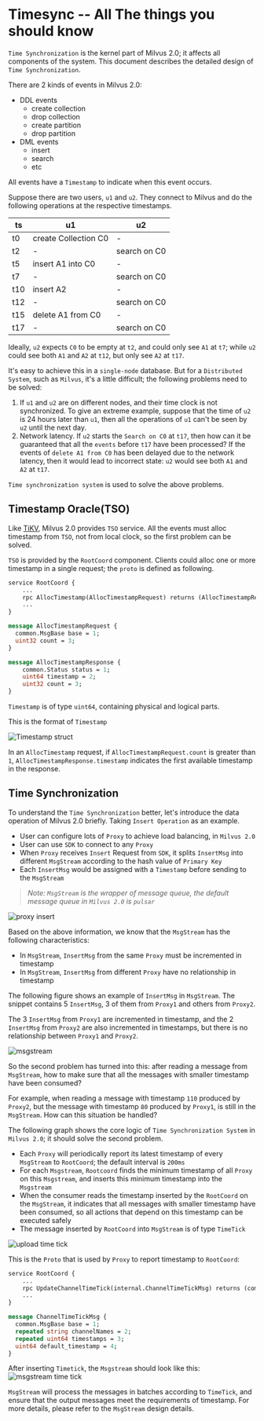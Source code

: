 # Timesync -- All The things you should know

`Time Synchronization` is the kernel part of Milvus 2.0; it affects all components of the system. This document describes the detailed design of `Time Synchronization`.

There are 2 kinds of events in Milvus 2.0:

- DDL events
  - create collection
  - drop collection
  - create partition
  - drop partition
- DML events
  - insert
  - search
  - etc

All events have a `Timestamp` to indicate when this event occurs.

Suppose there are two users, `u1` and `u2`. They connect to Milvus and do the following operations at the respective timestamps.

| ts  | u1                   | u2           |
| --- | -------------------- | ------------ |
| t0  | create Collection C0 | -            |
| t2  | -                    | search on C0 |
| t5  | insert A1 into C0    | -            |
| t7  | -                    | search on C0 |
| t10 | insert A2            | -            |
| t12 | -                    | search on C0 |
| t15 | delete A1 from C0    | -            |
| t17 | -                    | search on C0 |

Ideally, `u2` expects `C0` to be empty at `t2`, and could only see `A1` at `t7`; while `u2` could see both `A1` and `A2` at `t12`, but only see `A2` at `t17`.

It's easy to achieve this in a `single-node` database. But for a `Distributed System`, such as `Milvus`, it's a little difficult; the following problems need to be solved:

1. If `u1` and `u2` are on different nodes, and their time clock is not synchronized. To give an extreme example, suppose that the time of `u2` is 24 hours later than `u1`, then all the operations of `u1` can't be seen by `u2` until the next day.
2. Network latency. If `u2` starts the `Search on C0` at `t17`, then how can it be guaranteed that all the `events` before `t17` have been processed? If the events of `delete A1 from C0` has been delayed due to the network latency, then it would lead to incorrect state: `u2` would see both `A1` and `A2` at `t17`.

`Time synchronization system` is used to solve the above problems.

## Timestamp Oracle(TSO)

Like [TiKV](https://github.com/tikv/tikv), Milvus 2.0 provides `TSO` service. All the events must alloc timestamp from `TSO`, not from local clock, so the first problem can be solved.

`TSO` is provided by the `RootCoord` component. Clients could alloc one or more timestamp in a single request; the `proto` is defined as following.

```proto
service RootCoord {
    ...
    rpc AllocTimestamp(AllocTimestampRequest) returns (AllocTimestampResponse) {}
    ...
}

message AllocTimestampRequest {
  common.MsgBase base = 1;
  uint32 count = 3;
}

message AllocTimestampResponse {
    common.Status status = 1;
    uint64 timestamp = 2;
    uint32 count = 3;
}
```

`Timestamp` is of type `uint64`, containing physical and logical parts.

This is the format of `Timestamp`

![Timestamp struct](./graphs/time_stamp_struct.jpg)

In an `AllocTimestamp` request, if `AllocTimestampRequest.count` is greater than `1`, `AllocTimestampResponse.timestamp` indicates the first available timestamp in the response.

## Time Synchronization

To understand the `Time Synchronization` better, let's introduce the data operation of Milvus 2.0 briefly.
Taking `Insert Operation` as an example.

- User can configure lots of `Proxy` to achieve load balancing, in `Milvus 2.0`
- User can use `SDK` to connect to any `Proxy`
- When `Proxy` receives `Insert` Request from `SDK`, it splits `InsertMsg` into different `MsgStream` according to the hash value of `Primary Key`
- Each `InsertMsg` would be assigned with a `Timestamp` before sending to the `MsgStream`

>*Note: `MsgStream` is the wrapper of message queue, the default message queue in `Milvus 2.0` is `pulsar`*

![proxy insert](./graphs/timesync_proxy_insert_msg.png)

Based on the above information, we know that the `MsgStream` has the following characteristics:

- In `MsgStream`, `InsertMsg` from the same `Proxy` must be incremented in timestamp
- In `MsgStream`, `InsertMsg` from different `Proxy` have no relationship in timestamp

The following figure shows an example of `InsertMsg` in `MsgStream`. The snippet contains 5 `InsertMsg`, 3 of them from `Proxy1` and others from `Proxy2`.

The 3 `InsertMsg` from `Proxy1` are incremented in timestamp, and the 2 `InsertMsg` from `Proxy2` are also incremented in timestamps, but there is no relationship between `Proxy1` and `Proxy2`.

![msgstream](./graphs/timesync_msgstream.png)

So the second problem has turned into this: after reading a message from `MsgStream`, how to make sure that all the messages with smaller timestamp have been consumed?

For example, when reading a message with timestamp `110` produced by `Proxy2`, but the message with timestamp `80` produced by `Proxy1`, is still in the `MsgStream`. How can this situation be handled?

The following graph shows the core logic of `Time Synchronization System` in `Milvus 2.0`; it should solve the second problem.

- Each `Proxy` will periodically report its latest timestamp of every `MsgStream` to `RootCoord`; the default interval is `200ms`
- For each `Msgstream`, `Rootcoord` finds the minimum timestamp of all `Proxy` on this `Msgstream`, and inserts this minimum timestamp into the `Msgstream`
- When the consumer reads the timestamp inserted by the `RootCoord` on the `MsgStream`, it indicates that all messages with smaller timestamp have been consumed, so all actions that depend on this timestamp can be executed safely
- The message inserted by `RootCoord` into `MsgStream` is of type `TimeTick`

![upload time tick](./graphs/timesync_proxy_upload_time_tick.png)

This is the `Proto` that is used by `Proxy` to report timestamp to `RootCoord`:

```proto
service RootCoord {
    ...
    rpc UpdateChannelTimeTick(internal.ChannelTimeTickMsg) returns (common.Status) {}
    ... 
}

message ChannelTimeTickMsg {
  common.MsgBase base = 1;
  repeated string channelNames = 2;
  repeated uint64 timestamps = 3;
  uint64 default_timestamp = 4;
}
```

After inserting `Timetick`, the `Msgstream` should look like this:
![msgstream time tick](./graphs/timesync_msgtream_timetick.png)

`MsgStream` will process the messages in batches according to `TimeTick`, and ensure that the output messages meet the requirements of timestamp. For more details, please refer to the `MsgStream` design details.
